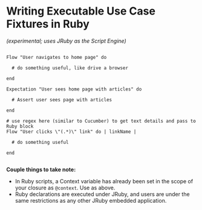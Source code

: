 # Writing Executable Use Case Fixtures in Ruby #

_(experimental; uses JRuby as the Script Engine)_

```

Flow "User navigates to home page" do

  # do something useful, like drive a browser

end

Expectation "User sees home page with articles" do

  # Assert user sees page with articles

end

# use regex here (similar to Cucumber) to get text details and pass to Ruby block
Flow "User clicks \"(.*)\" link" do | linkName |

  # do something useful

end


```

**Couple things to take note:**

  * In Ruby scripts, a Context variable has already been set in the scope of your closure as `@context`.  Use as above.
  * Ruby declarations are executed under JRuby, and users are under the same restrictions as any other JRuby embedded application.